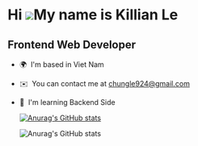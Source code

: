 Hi ![](https://user-images.githubusercontent.com/18350557/176309783-0785949b-9127-417c-8b55-ab5a4333674e.gif)My name is Killian Le
==================================================================================================================================

Frontend Web Developer
----------------------

* 🌍  I'm based in Viet Nam
* ✉️  You can contact me at [chungle924@gmail.com](mailto:chungle924@gmail.com)
* 🧠  I'm learning Backend Side

  [![Anurag's GitHub stats](https://github-readme-stats.vercel.app/api?username=lechung29)](https://github.com/anuraghazra/github-readme-stats)

  ![Anurag's GitHub stats](https://github-readme-stats.vercel.app/api?username=lechung29&theme=radical&show_icons=true)
